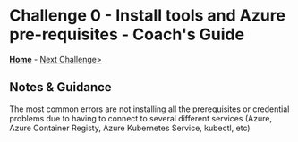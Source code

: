 # Challenge 0 - Install tools and Azure pre-requisites - Coach's Guide

**[Home](../README.md)** - [Next Challenge>](./Solution-01.md)

## Notes & Guidance

The most common errors are not installing all the prerequisites or credential problems due to having to connect to several different services (Azure, Azure Container Registy, Azure Kubernetes Service, kubectl, etc)
